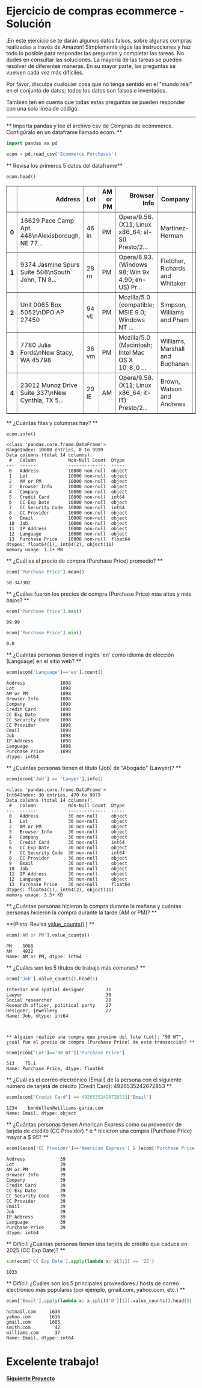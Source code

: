 # Ejercicio de compras ecommerce - Solución

¡En este ejercicio se te darán algunos datos falsos, sobre algunas compras realizadas a través de Amazon! Simplemente sigue las instrucciones y haz todo lo posible para responder las preguntas y completar las tareas. No dudes en consultar las soluciones. La mayoría de las tareas se pueden resolver de diferentes maneras. En su mayor parte, las preguntas se vuelven cada vez más difíciles.

Por favor, disculpa cualquier cosa que no tenga sentido en el "mundo real" en el conjunto de datos; todos los datos son falsos e inventados.

También ten en cuenta que todas estas preguntas se pueden responder con una sola línea de código.
____
** Importa pandas y lee el archivo csv de Compras de ecommerce. Configúralo en un dataframe llamado ecom. **


```python
import pandas as pd
```


```python
ecom = pd.read_csv('Ecommerce Purchases')
```

** Revisa los primeros 5 datos del dataframe**


```python
ecom.head()
```




<div>
<table border="1" class="dataframe">
  <thead>
    <tr style="text-align: right;">
      <th></th>
      <th>Address</th>
      <th>Lot</th>
      <th>AM or PM</th>
      <th>Browser Info</th>
      <th>Company</th>
      <th>Credit Card</th>
      <th>CC Exp Date</th>
      <th>CC Security Code</th>
      <th>CC Provider</th>
      <th>Email</th>
      <th>Job</th>
      <th>IP Address</th>
      <th>Language</th>
      <th>Purchase Price</th>
    </tr>
  </thead>
  <tbody>
    <tr>
      <th>0</th>
      <td>16629 Pace Camp Apt. 448\nAlexisborough, NE 77...</td>
      <td>46 in</td>
      <td>PM</td>
      <td>Opera/9.56.(X11; Linux x86_64; sl-SI) Presto/2...</td>
      <td>Martinez-Herman</td>
      <td>6011929061123406</td>
      <td>02/20</td>
      <td>900</td>
      <td>JCB 16 digit</td>
      <td>pdunlap@yahoo.com</td>
      <td>Scientist, product/process development</td>
      <td>149.146.147.205</td>
      <td>el</td>
      <td>98.14</td>
    </tr>
    <tr>
      <th>1</th>
      <td>9374 Jasmine Spurs Suite 508\nSouth John, TN 8...</td>
      <td>28 rn</td>
      <td>PM</td>
      <td>Opera/8.93.(Windows 98; Win 9x 4.90; en-US) Pr...</td>
      <td>Fletcher, Richards and Whitaker</td>
      <td>3337758169645356</td>
      <td>11/18</td>
      <td>561</td>
      <td>Mastercard</td>
      <td>anthony41@reed.com</td>
      <td>Drilling engineer</td>
      <td>15.160.41.51</td>
      <td>fr</td>
      <td>70.73</td>
    </tr>
    <tr>
      <th>2</th>
      <td>Unit 0065 Box 5052\nDPO AP 27450</td>
      <td>94 vE</td>
      <td>PM</td>
      <td>Mozilla/5.0 (compatible; MSIE 9.0; Windows NT ...</td>
      <td>Simpson, Williams and Pham</td>
      <td>675957666125</td>
      <td>08/19</td>
      <td>699</td>
      <td>JCB 16 digit</td>
      <td>amymiller@morales-harrison.com</td>
      <td>Customer service manager</td>
      <td>132.207.160.22</td>
      <td>de</td>
      <td>0.95</td>
    </tr>
    <tr>
      <th>3</th>
      <td>7780 Julia Fords\nNew Stacy, WA 45798</td>
      <td>36 vm</td>
      <td>PM</td>
      <td>Mozilla/5.0 (Macintosh; Intel Mac OS X 10_8_0 ...</td>
      <td>Williams, Marshall and Buchanan</td>
      <td>6011578504430710</td>
      <td>02/24</td>
      <td>384</td>
      <td>Discover</td>
      <td>brent16@olson-robinson.info</td>
      <td>Drilling engineer</td>
      <td>30.250.74.19</td>
      <td>es</td>
      <td>78.04</td>
    </tr>
    <tr>
      <th>4</th>
      <td>23012 Munoz Drive Suite 337\nNew Cynthia, TX 5...</td>
      <td>20 IE</td>
      <td>AM</td>
      <td>Opera/9.58.(X11; Linux x86_64; it-IT) Presto/2...</td>
      <td>Brown, Watson and Andrews</td>
      <td>6011456623207998</td>
      <td>10/25</td>
      <td>678</td>
      <td>Diners Club / Carte Blanche</td>
      <td>christopherwright@gmail.com</td>
      <td>Fine artist</td>
      <td>24.140.33.94</td>
      <td>es</td>
      <td>77.82</td>
    </tr>
  </tbody>
</table>
</div>



** ¿Cuántas filas y columnas hay? **


```python
ecom.info()
```

    <class 'pandas.core.frame.DataFrame'>
    RangeIndex: 10000 entries, 0 to 9999
    Data columns (total 14 columns):
     #   Column            Non-Null Count  Dtype  
    ---  ------            --------------  -----  
     0   Address           10000 non-null  object
     1   Lot               10000 non-null  object
     2   AM or PM          10000 non-null  object
     3   Browser Info      10000 non-null  object
     4   Company           10000 non-null  object
     5   Credit Card       10000 non-null  int64  
     6   CC Exp Date       10000 non-null  object
     7   CC Security Code  10000 non-null  int64  
     8   CC Provider       10000 non-null  object
     9   Email             10000 non-null  object
     10  Job               10000 non-null  object
     11  IP Address        10000 non-null  object
     12  Language          10000 non-null  object
     13  Purchase Price    10000 non-null  float64
    dtypes: float64(1), int64(2), object(11)
    memory usage: 1.1+ MB


** ¿Cuál es el precio de compra (Purchase Price) promedio? **


```python
ecom['Purchase Price'].mean()
```




    50.347302



** ¿Cuáles fueron los precios de compra (Purchase Price) más altos y más bajos? **


```python
ecom['Purchase Price'].max()
```




    99.99




```python
ecom['Purchase Price'].min()
```




    0.0



** ¿Cuántas personas tienen el inglés 'en' como idioma de elección (Language) en el sitio web? **


```python
ecom[ecom['Language']=='en'].count()
```




    Address             1098
    Lot                 1098
    AM or PM            1098
    Browser Info        1098
    Company             1098
    Credit Card         1098
    CC Exp Date         1098
    CC Security Code    1098
    CC Provider         1098
    Email               1098
    Job                 1098
    IP Address          1098
    Language            1098
    Purchase Price      1098
    dtype: int64



** ¿Cuántas personas tienen el título (Job) de "Abogado" (Lawyer)? **



```python
ecom[ecom['Job'] == 'Lawyer'].info()
```

    <class 'pandas.core.frame.DataFrame'>
    Int64Index: 30 entries, 470 to 9979
    Data columns (total 14 columns):
     #   Column            Non-Null Count  Dtype  
    ---  ------            --------------  -----  
     0   Address           30 non-null     object
     1   Lot               30 non-null     object
     2   AM or PM          30 non-null     object
     3   Browser Info      30 non-null     object
     4   Company           30 non-null     object
     5   Credit Card       30 non-null     int64  
     6   CC Exp Date       30 non-null     object
     7   CC Security Code  30 non-null     int64  
     8   CC Provider       30 non-null     object
     9   Email             30 non-null     object
     10  Job               30 non-null     object
     11  IP Address        30 non-null     object
     12  Language          30 non-null     object
     13  Purchase Price    30 non-null     float64
    dtypes: float64(1), int64(2), object(11)
    memory usage: 3.5+ KB


** ¿Cuántas personas hicieron la compra durante la mañana y cuántas personas hicieron la compra durante la tarde (AM or PM)? **

**(Pista: Revisa [value_counts()](http://pandas.pydata.org/pandas-docs/stable/generated/pandas.Series.value_counts.html) ) **


```python
ecom['AM or PM'].value_counts()
```




    PM    5068
    AM    4932
    Name: AM or PM, dtype: int64



** ¿Cuáles son los 5 títulos de trabajo más comunes? **


```python
ecom['Job'].value_counts().head(5)
```




    Interior and spatial designer        31
    Lawyer                               30
    Social researcher                    28
    Research officer, political party    27
    Designer, jewellery                  27
    Name: Job, dtype: int64



    ** Alguien realizó una compra que provino del lote (Lot): "90 WT", ¿cuál fue el precio de compra (Purchase Price) de esta transacción? **


```python
ecom[ecom['Lot']=='90 WT']['Purchase Price']
```




    513    75.1
    Name: Purchase Price, dtype: float64



** ¿Cuál es el correo electrónico (Email) de la persona con el siguiente número de tarjeta de crédito (Credit Card): 4926535242672853 **


```python
ecom[ecom["Credit Card"] == 4926535242672853]['Email']
```




    1234    bondellen@williams-garza.com
    Name: Email, dtype: object



** ¿Cuántas personas tienen American Express como su proveedor de tarjeta de crédito (CC Provider) * e * hicieron una compra (Purchase Price) mayor a $ 95? **


```python
ecom[(ecom['CC Provider']=='American Express') & (ecom['Purchase Price']>95)].count()
```




    Address             39
    Lot                 39
    AM or PM            39
    Browser Info        39
    Company             39
    Credit Card         39
    CC Exp Date         39
    CC Security Code    39
    CC Provider         39
    Email               39
    Job                 39
    IP Address          39
    Language            39
    Purchase Price      39
    dtype: int64



** Difícil: ¿Cuántas personas tienen una tarjeta de crédito que caduca en 2025 (CC Exp Date)? ** 


```python
sum(ecom['CC Exp Date'].apply(lambda x: x[3:]) == '25')
```




    1033




** Difícil: ¿Cuáles son los 5 principales proveedores / hosts de correo electrónico más populares (por ejemplo, gmail.com, yahoo.com, etc.) **


```python
ecom['Email'].apply(lambda x: x.split('@')[1]).value_counts().head(5)
```




    hotmail.com     1638
    yahoo.com       1616
    gmail.com       1605
    smith.com         42
    williams.com      37
    Name: Email, dtype: int64



# Excelente trabajo!

[**Siguiente Proyecto**](02%20Proyecto%20llamadas%20al%20911.ipynb)  
